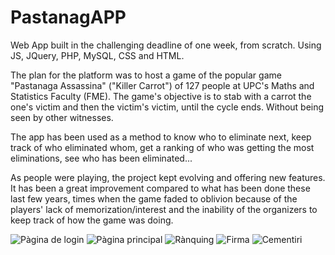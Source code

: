 # PastanagAPP
Web App built in the challenging deadline of one week, from scratch. Using JS, JQuery, PHP, MySQL, CSS and HTML.

The plan for the platform was to host a game of the popular game "Pastanaga Assassina" ("Killer Carrot") of 127 people at UPC's Maths and Statistics Faculty (FME). The game's objective is to stab with a carrot the one's victim and then the victim's victim, until the cycle ends. Without being seen by other witnesses.

The app has been used as a method to know who to eliminate next, keep track of who eliminated whom, get a ranking of who was getting the most eliminations, see who has been eliminated...

As people were playing, the project kept evolving and offering new features. It has been a great improvement compared to what has been done these last few years, times when the game faded to oblivion because of the players' lack of memorization/interest and the inability of the organizers to keep track of how the game was doing.

![Pàgina de login](https://i.ibb.co/R7Sksxf/IMG-20191001-000926.jpg)
![Pàgina principal](https://i.ibb.co/gSgzMR5/IMG-20191001-000944.jpg)
![Rànquing](https://i.ibb.co/xGKwZJc/IMG-20191001-000959.jpg)
![Firma](https://i.ibb.co/Yy0gDWv/IMG-20191011-080811.jpg)
![Cementiri](https://i.ibb.co/0nLrGKS/IMG-20191001-001555.jpg)
